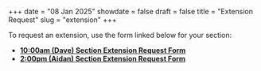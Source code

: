 +++
date = "08 Jan 2025"
showdate = false
draft = false
title = "Extension Request"
slug = "extension"
+++

To request an extension, use the form linked below for your section:

- [**10:00am (Dave) Section Extension Request Form**](https://forms.gle/QvUGCWgkr9xPh7pa6)  
- [**2:00pm (Aidan) Section Extension Request Form**](TODO)

